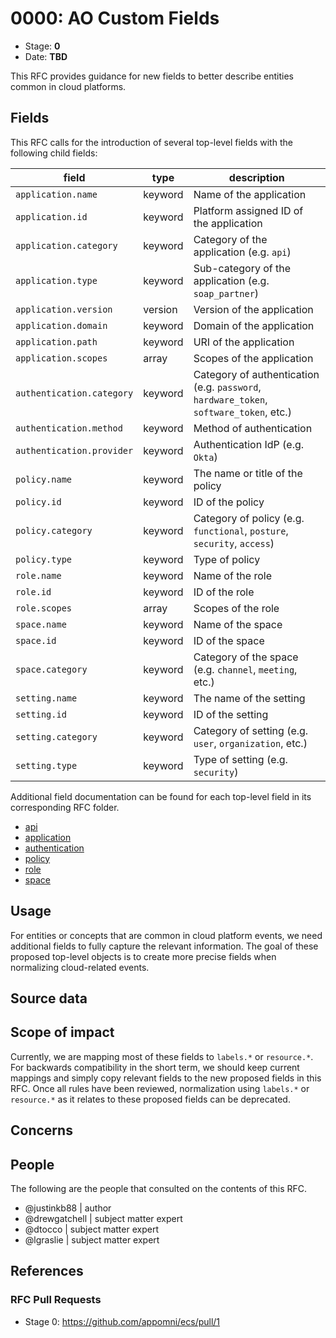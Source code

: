 # 0000: AO Custom Fields
<!-- Leave this ID at 0000. The ECS team will assign a unique, contiguous RFC number upon merging the initial stage of this RFC. -->

- Stage: **0** <!-- Update to reflect target stage. See https://elastic.github.io/ecs/stages.html -->
- Date: **TBD** <!-- The ECS team sets this date at merge time. This is the date of the latest stage advancement. -->

<!--
As you work on your RFC, use the "Stage N" comments to guide you in what you should focus on, for the stage you're targeting.
Feel free to remove these comments as you go along.
-->

<!--
Stage 0: Provide a high level summary of the premise of these changes. Briefly describe the nature, purpose, and impact of the changes. ~2-5 sentences.
-->

This RFC provides guidance for new fields to better describe entities common in cloud platforms.

<!--
Stage 1: If the changes include field additions or modifications, please create a folder titled as the RFC number under rfcs/text/. This will be where proposed schema changes as standalone YAML files or extended example mappings and larger source documents will go as the RFC is iterated upon.
-->

<!--
Stage X: Provide a brief explanation of why the proposal is being marked as abandoned. This is useful context for anyone revisiting this proposal or considering similar changes later on.
-->

## Fields

<!--
Stage 1: Describe at a high level how this change affects fields. Include new or updated yml field definitions for all of the essential fields in this draft. While not exhaustive, the fields documented here should be comprehensive enough to deeply evaluate the technical considerations of this change. The goal here is to validate the technical details for all essential fields and to provide a basis for adding experimental field definitions to the schema. Use GitHub code blocks with yml syntax formatting, and add them to the corresponding RFC folder.
-->

This RFC calls for the introduction of several top-level fields with the following child fields:

| field | type | description |
| --- | --- | --- |
| `application.name` | keyword | Name of the application |
| `application.id` | keyword | Platform assigned ID of the application |
| `application.category` | keyword | Category of the application (e.g. `api`) |
| `application.type` | keyword | Sub-category of the application (e.g. `soap_partner`) |
| `application.version` | version | Version of the application |
| `application.domain` | keyword | Domain of the application |
| `application.path` | keyword | URI of the application |
| `application.scopes` | array | Scopes of the application |
| `authentication.category` | keyword | Category of authentication (e.g. `password`, `hardware_token`, `software_token`, etc.) |
| `authentication.method` | keyword | Method of authentication |
| `authentication.provider` | keyword | Authentication IdP (e.g. `Okta`) |
| `policy.name` | keyword | The name or title of the policy |
| `policy.id` | keyword | ID of the policy |
| `policy.category` | keyword | Category of policy (e.g. `functional`, `posture`, `security`, `access`) |
| `policy.type` | keyword | Type of policy |
| `role.name` | keyword | Name of the role |
| `role.id` | keyword | ID of the role |
| `role.scopes` | array | Scopes of the role |
| `space.name` | keyword | Name of the space |
| `space.id` | keyword | ID of the space |
| `space.category` | keyword | Category of the space (e.g. `channel`, `meeting`, etc.) |
| `setting.name` | keyword | The name of the setting |
| `setting.id` | keyword | ID of the setting |
| `setting.category` | keyword | Category of setting (e.g. `user`, `organization`, etc.) |
| `setting.type` | keyword | Type of setting (e.g. `security`) |

<!--
Stage 2: Add or update all remaining field definitions. The list should now be exhaustive. The goal here is to validate the technical details of all remaining fields and to provide a basis for releasing these field definitions as beta in the schema. Use GitHub code blocks with yml syntax formatting, and add them to the corresponding RFC folder.
-->

Additional field documentation can be found for each top-level field in its corresponding RFC folder.

- [api](text/0000/api.yaml)
- [application](text/0000/application.yaml)
- [authentication](text/0000/authentication.yaml)
- [policy](text/0000/policy.yaml)
- [role](text/0000/role.yaml)
- [space](text/0000/space.yaml)

## Usage

<!--
Stage 1: Describe at a high-level how these field changes will be used in practice. Real world examples are encouraged. The goal here is to understand how people would leverage these fields to gain insights or solve problems. ~1-3 paragraphs.
-->

For entities or concepts that are common in cloud platform events, we need additional fields to fully capture the relevant information. The goal of these proposed top-level objects is to create more precise fields when normalizing cloud-related events.

## Source data

<!--
Stage 1: Provide a high-level description of example sources of data. This does not yet need to be a concrete example of a source document, but instead can simply describe a potential source (e.g. nginx access log). This will ultimately be fleshed out to include literal source examples in a future stage. The goal here is to identify practical sources for these fields in the real world. ~1-3 sentences or unordered list.
-->

<!--
Stage 2: Included a real world example source document. Ideally this example comes from the source(s) identified in stage 1. If not, it should replace them. The goal here is to validate the utility of these field changes in the context of a real world example. Format with the source name as a ### header and the example document in a GitHub code block with json formatting, or if on the larger side, add them to the corresponding RFC folder.
-->

<!--
Stage 3: Add more real world example source documents so we have at least 2 total, but ideally 3. Format as described in stage 2.
-->

## Scope of impact

<!--
Stage 2: Identifies scope of impact of changes. Are breaking changes required? Should deprecation strategies be adopted? Will significant refactoring be involved? Break the impact down into:
 * Ingestion mechanisms (e.g. beats/logstash)
 * Usage mechanisms (e.g. Kibana applications, detections)
 * ECS project (e.g. docs, tooling)
The goal here is to research and understand the impact of these changes on users in the community and development teams across Elastic. 2-5 sentences each.
-->

Currently, we are mapping most of these fields to `labels.*` or `resource.*`. For backwards compatibility in the short term, we should keep current mappings and simply copy relevant fields to the new proposed fields in this RFC. Once all rules have been reviewed, normalization using `labels.*` or `resource.*` as it relates to these proposed fields can be deprecated.

## Concerns

<!--
Stage 1: Identify potential concerns, implementation challenges, or complexity. Spend some time on this. Play devil's advocate. Try to identify the sort of non-obvious challenges that tend to surface later. The goal here is to surface risks early, allow everyone the time to work through them, and ultimately document resolution for posterity's sake.
-->

<!--
Stage 2: Document new concerns or resolutions to previously listed concerns. It's not critical that all concerns have resolutions at this point, but it would be helpful if resolutions were taking shape for the most significant concerns.
-->

<!--
Stage 3: Document resolutions for all existing concerns. Any new concerns should be documented along with their resolution. The goal here is to eliminate risk of churn and instability by ensuring all concerns have been addressed.
-->

## People

The following are the people that consulted on the contents of this RFC.

* @justinkb88 | author
* @drewgatchell | subject matter expert
* @dtocco | subject matter expert
* @lgraslie | subject matter expert

## References

<!-- Insert any links appropriate to this RFC in this section. -->

### RFC Pull Requests

<!-- An RFC should link to the PRs for each of it stage advancements. -->

* Stage 0: https://github.com/appomni/ecs/pull/1

<!--
* Stage 1: https://github.com/elastic/ecs/pull/NNN
...
-->

